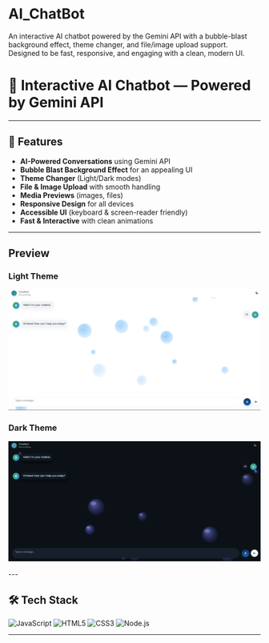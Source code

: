 # AI_ChatBot
An interactive AI chatbot powered by the Gemini API with a bubble-blast background effect, theme changer, and file/image upload support. Designed to be fast, responsive, and engaging with a clean, modern UI.
# 💬 Interactive AI Chatbot — Powered by Gemini API  

---

## 🚀 Features  

-  **AI-Powered Conversations** using Gemini API  
-  **Bubble Blast Background Effect** for an appealing UI  
-  **Theme Changer** (Light/Dark modes)  
-  **File & Image Upload** with smooth handling  
-  **Media Previews** (images, files)  
-  **Responsive Design** for all devices  
-  **Accessible UI** (keyboard & screen-reader friendly)  
-  **Fast & Interactive** with clean animations  

---

## Preview  

### Light Theme  
<p align="center">
  <img src="assets/LightThemeChatBot.png" alt="Chatbot Light Theme" width="700">
</p>  

### Dark Theme  
<p align="center">
  <img src="assets/DarkThemeChatBot.png" alt="Chatbot Dark Theme" width="700">
</p>  
---

## 🛠️ Tech Stack  

<p>
<img src="https://img.shields.io/badge/JavaScript-F7DF1E?style=for-the-badge&logo=javascript&logoColor=black" alt="JavaScript" />
<img src="https://img.shields.io/badge/HTML5-E34F26?style=for-the-badge&logo=html5&logoColor=white" alt="HTML5" />
<img src="https://img.shields.io/badge/CSS3-1572B6?style=for-the-badge&logo=css3&logoColor=white" alt="CSS3" />
<img src="https://img.io/badge/Node.js-339933?style=for-the-badge&logo=nodedotjs&logoColor=white" alt="Node.js" />
</p>

---

